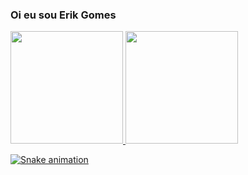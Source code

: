 ### Oi eu sou Erik Gomes  
<div>
  <a href="https://github.com/Erik-Gomes">
  <img height="180em" src="https://github-readme-stats.vercel.app/api?username=Erik-Gomes&show_icons=true&theme=dracula&include_all_commits=true&count_private=true"/>
  <img height="180em" src="https://github-readme-stats.vercel.app/api/top-langs/?username=Erik-Gomes&layout=compact&langs_count=16&theme=dracula"/>
<div>

<div>
  
  ![Snake animation](https://github.com/Erik-Gomes/Erik-Gomes/blob/output/github-contribution-grid-snake.svg)  
  
</div>


